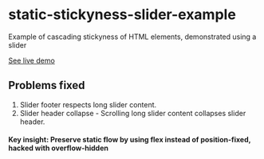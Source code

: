 # static-stickyness-slider-example
Example of cascading stickyness of HTML elements, demonstrated using a slider

[See live demo](https://exemplar-codes.github.io/static-stickyness-sllder-example/)

<h2>Problems fixed</h2>
      <ol>
        <li>Slider footer respects long slider content.</li>
        <li>
          Slider header collapse - Scrolling long slider content collapses
          slider header.
        </li>
      </ol>
      <h4>
        Key insight: Preserve static flow by using flex instead of
        position-fixed, hacked with overflow-hidden
      </h4>
